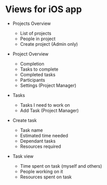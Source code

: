 # Views for iOS app

* Projects Overview
  - List of projects
  - People in project
  - Create project (Admin only)

* Project Overview
  - Completion
  - Tasks to complete
  - Completed tasks
  - Participants
  - Settings (Project Manager)

* Tasks 
  - Tasks I need to work on
  - Add Task (Project Manager)

* Create task
  - Task name
  - Estimated time needed
  - Dependant tasks
  - Resources required

* Task view
  - Time spent on task (myself and others)
  - People working on it
  - Resources spent on task
